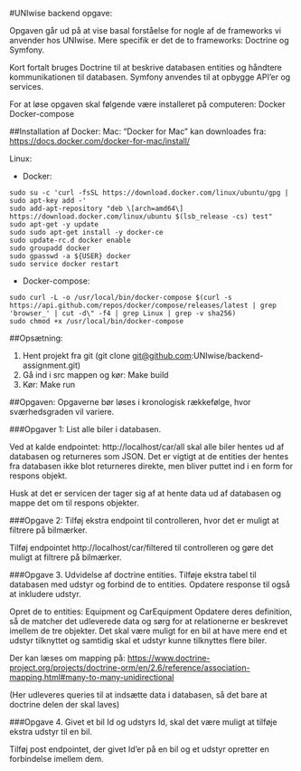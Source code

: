#UNIwise backend opgave:

Opgaven går ud på at vise basal forståelse for nogle af de frameworks vi anvender hos UNIwise. Mere specifik er det de to frameworks: Doctrine og Symfony. 

Kort fortalt bruges Doctrine til at beskrive databasen entities og håndtere kommunikationen til databasen. Symfony anvendes til at opbygge API’er og services. 

For at løse opgaven skal følgende være installeret på computeren: 
Docker
Docker-compose

##Installation af Docker:
Mac:
 “Docker for Mac” kan downloades fra: https://docs.docker.com/docker-for-mac/install/

Linux: 

* Docker:  
```
sudo su -c 'curl -fsSL https://download.docker.com/linux/ubuntu/gpg | sudo apt-key add -'
sudo add-apt-repository "deb \[arch=amd64\] https://download.docker.com/linux/ubuntu $(lsb_release -cs) test"
sudo apt-get -y update
sudo sudo apt-get install -y docker-ce
sudo update-rc.d docker enable
sudo groupadd docker
sudo gpasswd -a ${USER} docker
sudo service docker restart
```

* Docker-compose:  
```
sudo curl -L -o /usr/local/bin/docker-compose $(curl -s https://api.github.com/repos/docker/compose/releases/latest | grep 'browser_' | cut -d\" -f4 | grep Linux | grep -v sha256)
sudo chmod +x /usr/local/bin/docker-compose
```

##Opsætning: 
1. Hent projekt fra git (git clone git@github.com:UNIwise/backend-assignment.git)
2. Gå ind i src mappen og kør: Make build
3. Kør: Make run
 

##Opgaven:
Opgaverne bør løses i kronologisk rækkefølge, hvor sværhedsgraden vil variere. 

###Opgaver 1: List alle biler i databasen. 

Ved at kalde endpointet: http://localhost/car/all skal alle biler hentes ud af databasen og returneres som JSON. Det er vigtigt at de entities der hentes fra databasen ikke blot returneres direkte, men bliver puttet ind i en form for respons objekt. 

Husk at det er servicen der tager sig af at hente data ud af databasen og mappe det om til respons objekter. 

###Opgave 2: Tilføj ekstra endpoint til controlleren, hvor det er muligt at filtrere på bilmærker. 

Tilføj endpointet http://localhost/car/filtered til controlleren og gøre det muligt at filtrere på bilmærker.

###Opgave 3. Udvidelse af doctrine entities. 
Tilføje ekstra tabel til databasen med udstyr og forbind de to entities. Opdatere response til også at inkludere udstyr. 

Opret de to entities: Equipment og CarEquipment 
Opdatere deres definition, så de matcher det udleverede data og sørg for at relationerne er beskrevet imellem de tre objekter. Det skal være muligt for en bil at have mere end et udstyr tilknyttet og samtidig skal et udstyr kunne tilknyttes flere biler. 

Der kan læses om mapping på: 
https://www.doctrine-project.org/projects/doctrine-orm/en/2.6/reference/association-mapping.html#many-to-many-unidirectional

(Her udleveres queries til at indsætte data i databasen, så det bare at doctrine delen der skal laves)

###Opgave 4. Givet et bil Id og udstyrs Id, skal det være muligt at tilføje ekstra udstyr til en bil. 

Tilføj post endpointet, der givet Id’er på en bil og et udstyr opretter en forbindelse imellem dem. 

